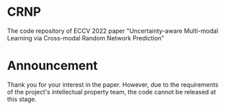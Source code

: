 # CRNP

The code repository of ECCV 2022 paper "Uncertainty-aware Multi-modal Learning via Cross-modal Random Network Prediction"

# Announcement

Thank you for your interest in the paper. However, due to the requirements of  the project's intellectual property team, the code cannot be released at this stage.
